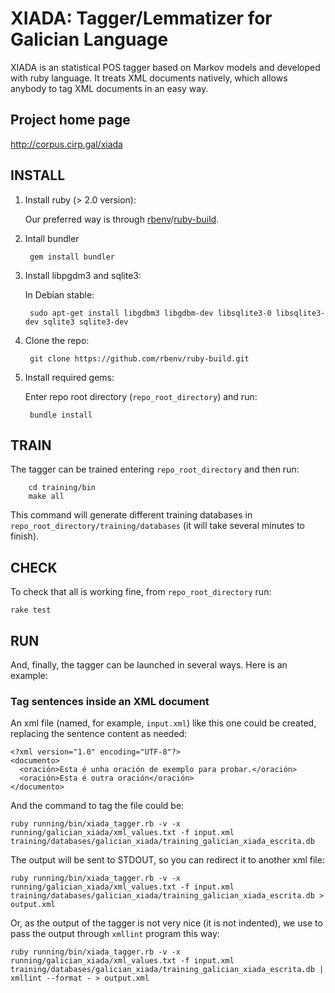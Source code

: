 # XIADA: Tagger/Lemmatizer for Galician Language

XIADA is an statistical POS tagger based on Markov models and developed with ruby language. It treats XML documents natively, which allows anybody to tag XML documents in an easy way.

## Project home page

http://corpus.cirp.gal/xiada

## INSTALL

1. Install ruby (> 2.0 version):

    Our preferred way is through [rbenv](https://github.com/rbenv/rbenv)/[ruby-build](https://github.com/rbenv/ruby-build).

1. Intall bundler

        gem install bundler

1. Install libpgdm3 and sqlite3:

    In Debian stable:

        sudo apt-get install libgdbm3 libgdbm-dev libsqlite3-0 libsqlite3-dev sqlite3 sqlite3-dev

1. Clone the repo:

        git clone https://github.com/rbenv/ruby-build.git

1. Install required gems:

    Enter repo root directory (`repo_root_directory`) and run:

        bundle install

## TRAIN

  The tagger can be trained entering `repo_root_directory` and then run:

        cd training/bin
        make all

  This command will generate different training databases in `repo_root_directory/training/databases` (it will take several minutes to finish).

## CHECK

To check that all is working fine, from `repo_root_directory` run:

    rake test

## RUN

And, finally, the tagger can be launched in several ways. Here is an example:

### Tag sentences inside an XML document

An xml file (named, for example, `input.xml`) like this one could be created, replacing the sentence content as needed:

    <?xml version="1.0" encoding="UTF-8"?>
    <documento>
      <oración>Esta é unha oración de exemplo para probar.</oración>
      <oración>Esta é outra oración</oración>
    </documento>

And the command to tag the file could be:

    ruby running/bin/xiada_tagger.rb -v -x running/galician_xiada/xml_values.txt -f input.xml training/databases/galician_xiada/training_galician_xiada_escrita.db 

The output will be sent to STDOUT, so you can redirect it to another xml file:

    ruby running/bin/xiada_tagger.rb -v -x running/galician_xiada/xml_values.txt -f input.xml training/databases/galician_xiada/training_galician_xiada_escrita.db > output.xml 

Or, as the output of the tagger is not very nice (it is not indented), we use to pass the output through `xmllint` program this way:

    ruby running/bin/xiada_tagger.rb -v -x running/galician_xiada/xml_values.txt -f input.xml training/databases/galician_xiada/training_galician_xiada_escrita.db | xmllint --format - > output.xml
